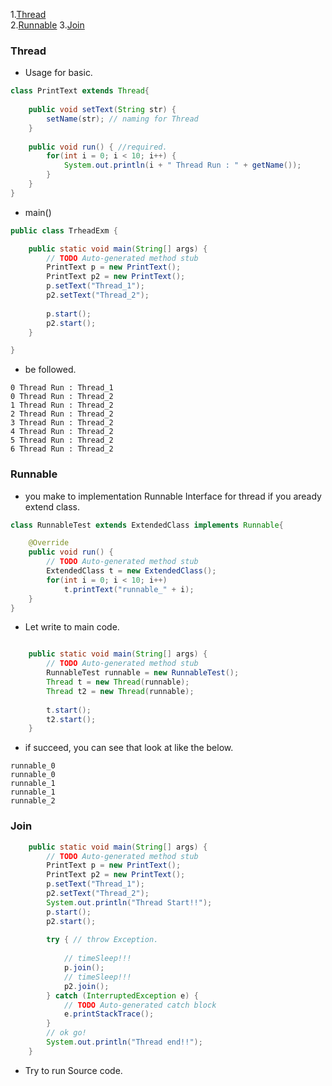 1.[Thread](#thread)<br>
2.[Runnable](#runnable)
3.[Join](#join)

### Thread

* Usage for basic.
```java
class PrintText extends Thread{
	
	public void setText(String str) {
		setName(str); // naming for Thread
	}
	
	public void run() { //required.
		for(int i = 0; i < 10; i++) {
			System.out.println(i + " Thread Run : " + getName());
		}
	}
}
```

* main()
```java
public class TrheadExm {

	public static void main(String[] args) {
		// TODO Auto-generated method stub
		PrintText p = new PrintText();
		PrintText p2 = new PrintText();
		p.setText("Thread_1");
		p2.setText("Thread_2");
		
		p.start();
		p2.start();
	}

}
```

* be followed.
```shell
0 Thread Run : Thread_1
0 Thread Run : Thread_2
1 Thread Run : Thread_2
2 Thread Run : Thread_2
3 Thread Run : Thread_2
4 Thread Run : Thread_2
5 Thread Run : Thread_2
6 Thread Run : Thread_2
```


### Runnable

* you make to implementation Runnable Interface for thread if you aready extend class.
```java
class RunnableTest extends ExtendedClass implements Runnable{

	@Override
	public void run() {
		// TODO Auto-generated method stub
		ExtendedClass t = new ExtendedClass();
		for(int i = 0; i < 10; i++)
			t.printText("runnable_" + i);
	}
}
```

* Let write to main code.
```java

	public static void main(String[] args) {
		// TODO Auto-generated method stub
		RunnableTest runnable = new RunnableTest();
		Thread t = new Thread(runnable);
		Thread t2 = new Thread(runnable);
		
		t.start();
		t2.start();
	}

```
* if succeed, you can see that look at like the below.
```shell
runnable_0
runnable_0
runnable_1
runnable_1
runnable_2
```

### Join
```java
	public static void main(String[] args) {
		// TODO Auto-generated method stub
		PrintText p = new PrintText();
		PrintText p2 = new PrintText();
		p.setText("Thread_1");
		p2.setText("Thread_2");
		System.out.println("Thread Start!!");
		p.start();
		p2.start();
		
		try { // throw Exception.
			
			// timeSleep!!!
			p.join();
			// timeSleep!!!
			p2.join();
		} catch (InterruptedException e) {
			// TODO Auto-generated catch block
			e.printStackTrace();
		}
		// ok go!
		System.out.println("Thread end!!");
	}
```
* Try to run Source code.

